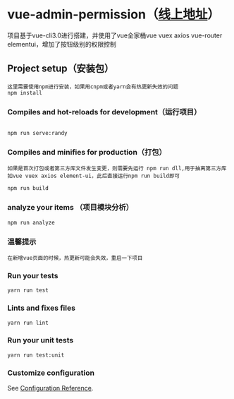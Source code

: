 # vue-admin-permission（<a href="http://www.vueadmin.cn">线上地址</a>）
项目基于vue-cli3.0进行搭建，并使用了vue全家桶vue vuex axios vue-router elementui，增加了按钮级别的权限控制

## Project setup（安装包）
```
这里需要使用npm进行安装，如果用cnpm或者yarn会有热更新失效的问题
npm install
```

### Compiles and hot-reloads for development（运行项目）
```

npm run serve:randy  

```

### Compiles and minifies for production（打包）
```
如果是首次打包或者第三方库文件发生变更，则需要先运行 npm run dll,用于抽离第三方库如vue vuex axios element-ui，此后直接运行npm run build即可

npm run build
```
### analyze your items （项目模块分析）
```
npm run analyze
```
### 温馨提示
```
在新增vue页面的时候，热更新可能会失效，重启一下项目
```
### Run your tests
```
yarn run test
```

### Lints and fixes files
```
yarn run lint
```

### Run your unit tests
```
yarn run test:unit
```

### Customize configuration
See [Configuration Reference](https://cli.vuejs.org/config/).
